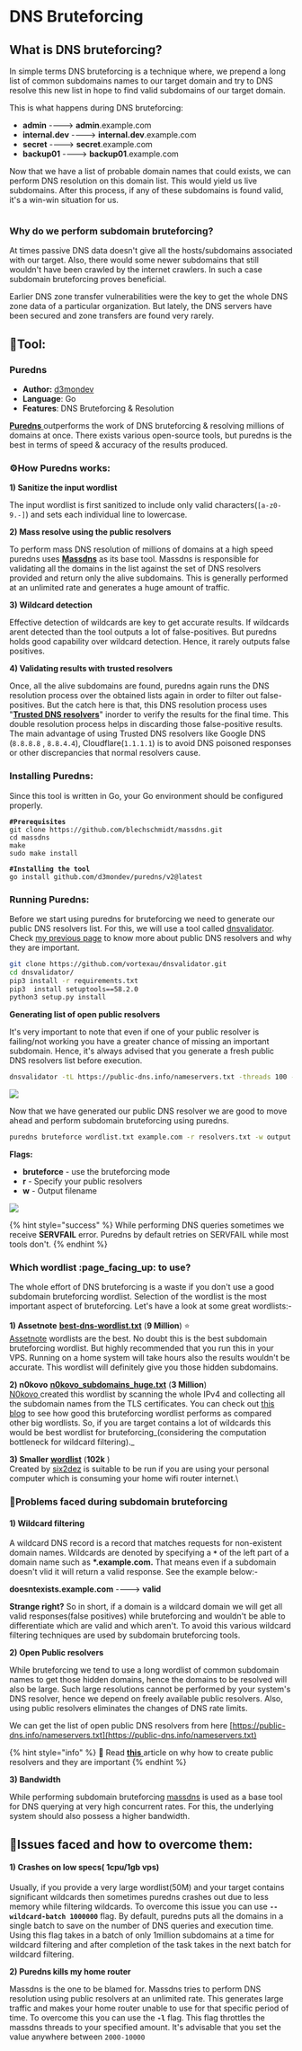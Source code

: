 # DNS Bruteforcing

## What is DNS bruteforcing?

In simple terms DNS bruteforcing is a technique where, we prepend a long list of common subdomains names to our target domain and try to DNS resolve this new list in hope to find valid subdomains of our target domain.

This is what happens during DNS bruteforcing:

* **admin**           ---->       **admin**.example.com
* **internal.dev**  ---->      **internal.dev**.example.com
* **secret**           ---->       **secret**.example.com
* **backup01**     ---->       **backup01**.example.com

Now that we have a list of probable domain names that could exists, we can perform DNS resolution on this domain list. This would yield us live subdomains. After this process, if any of these subdomains is found valid, it's a win-win situation for us.

<figure><img src="../.gitbook/assets/DNS bruteforcing.png" alt=""><figcaption></figcaption></figure>

### Why do we perform subdomain bruteforcing?

At times passive DNS data doesn't give all the hosts/subdomains associated with our target. Also, there would some newer subdomains that still wouldn't have been crawled by the internet crawlers. In such a case subdomain bruteforcing proves beneficial.

Earlier DNS zone transfer vulnerabilities were the key to get the whole DNS zone data of a particular organization. But lately, the DNS servers have been secured and zone transfers are found very rarely.





## 🔧Tool:

### Puredns

* **Author:** [d3mondev](https://github.com/d3mondev)
* **Language**: Go
* **Features**: DNS Bruteforcing & Resolution

[**Puredns** ](https://github.com/d3mondev/puredns)outperforms the work of DNS bruteforcing & resolving millions of domains at once. There exists various open-source tools, but puredns is the best in terms of speed & accuracy of the results produced.

### ⚙️How Puredns works:

**1) Sanitize the input wordlist**

The input wordlist is first sanitized to include only valid characters(`[a-z0-9.-]`) and sets each individual line to lowercase.

**2) Mass resolve using the public resolvers**

To perform mass DNS resolution of millions of domains at a high speed puredns uses [**Massdns**](https://github.com/blechschmidt/massdns) as its base tool. Massdns is responsible for validating all the domains in the list against the set of DNS resolvers provided and return only the alive subdomains. This is generally performed at an unlimited rate and generates a huge amount of traffic.

**3) Wildcard detection**

Effective detection of wildcards are key to get accurate results. If wildcards arent detected than the tool outputs a lot of false-positives. But puredns holds good capability over wildcard detection. Hence, it rarely outputs false positives.

**4) Validating results with trusted resolvers**

Once, all the alive subdomains are found, puredns again runs the DNS resolution process over the obtained lists again in order to filter out false-positives. But the catch here is that, this DNS resolution process uses "[**Trusted DNS resolvers**](https://raw.githubusercontent.com/six2dez/resolvers\_reconftw/main/resolvers\_trusted.txt)" inorder to verify the results for the final time. This double resolution process helps in discarding those false-positive results. The main advantage of using Trusted DNS resolvers like Google DNS (`8.8.8.8` , `8.8.4.4`), Cloudflare(`1.1.1.1`) is to avoid DNS poisoned responses or other discrepancies that normal resolvers cause.

### Installing Puredns:

Since this tool is written in Go, your Go environment should be configured properly.

<pre class="language-bash"><code class="lang-bash"><strong>#Prerequisites
</strong>git clone https://github.com/blechschmidt/massdns.git
cd massdns
make
sudo make install

<strong>#Installing the tool
</strong>go install github.com/d3mondev/puredns/v2@latest
</code></pre>

### Running Puredns:

Before we start using puredns for bruteforcing we need to generate our public DNS resolvers list. For this, we will use a tool called [dnsvalidator](https://github.com/vortexau/dnsvalidator). Check [my previous page](https://app.gitbook.com/@sidxparab/s/subdomain-enumeration-guide/introduction/prequisites#2-100-accurate-public-dns-resolvers) to know more about public DNS resolvers and why they are important.

```bash
git clone https://github.com/vortexau/dnsvalidator.git
cd dnsvalidator/
pip3 install -r requirements.txt
pip3  install setuptools==58.2.0
python3 setup.py install
```

**Generating list of open public resolvers**

&#x20;It's very important to note that even if one of your public resolver is failing/not working you have a greater chance of missing an important subdomain. Hence, it's always advised that you generate a fresh public DNS resolvers list before execution.

```bash
dnsvalidator -tL https://public-dns.info/nameservers.txt -threads 100 -o resolvers.txt
```

![](../.gitbook/assets/dnsvalidator1.png)

Now that we have generated our public DNS resolver we are good to move ahead and perform subdomain bruteforcing using puredns.

```bash
puredns bruteforce wordlist.txt example.com -r resolvers.txt -w output.txt
```

**Flags:**

* **bruteforce** - use the bruteforcing mode
* **r** - Specify your public resolvers
* **w** - Output filename

![](../.gitbook/assets/purednsb.png)

{% hint style="success" %}
While performing DNS queries sometimes we receive **SERVFAIL** error. Puredns by default retries on SERVFAIL while most tools don't.
{% endhint %}

### Which wordlist :page\_facing\_up: to use?

The whole effort of DNS bruteforcing is a waste if you don't use a good subdomain bruteforcing wordlist. Selection of the wordlist is the most important aspect of bruteforcing. Let's have a look at some great wordlists:-\
\
**1) Assetnote** [**best-dns-wordlist.txt**](https://wordlists-cdn.assetnote.io/data/manual/best-dns-wordlist.txt) (**9 Million**) ⭐\
[Assetnote](https://wordlists.assetnote.io/) wordlists are the best. No doubt this is the best subdomain bruteforcing wordlist. But highly recommended that you run this in your VPS. Running on a home system will take hours also the results wouldn't be accurate. This wordlist will definitely give you those hidden subdomains.

**2) n0kovo** [**n0kovo\_subdomains\_huge.txt**](https://github.com/n0kovo/n0kovo\_subdomains/blob/main/n0kovo\_subdomains\_huge.txt) (**3 Million**)\
[N0kovo ](https://github.com/n0kovo)created this wordlist by scanning the whole IPv4 and collecting all the subdomain names from the TLS certificates. You can check out [this blog](https://n0kovo.github.io/posts/subdomain-enumeration-creating-a-highly-efficient-wordlist-by-scanning-the-entire-internet/#benchmarking-) to see how good this bruteforcing wordlist performs as compared other big wordlists. So, if you are target contains a lot of wildcards this would be best wordlist for bruteforcing_(considering the computation bottleneck for wildcard filtering)._

**3) Smaller** [**wordlist**](https://gist.github.com/six2dez/a307a04a222fab5a57466c51e1569acf/raw) (**102k** )\
Created by [six2dez](https://github.com/six2dez) is suitable to be run if you are using your personal computer which is consuming your home wifi router internet.\




### 🙁Problems faced during subdomain bruteforcing

#### &#x20;1) Wildcard filtering

A wildcard DNS record is a record that matches requests for non-existent domain names. Wildcards are denoted by specifying a **`*`** of the left part of a domain name such as **\*.example.com.** That means even if a subdomain doesn't vlid it will return a valid response. See the example below:-

**doesntexists.example.com**    ---->   **valid**&#x20;

**Strange right?** So in short, if a domain is a wildcard domain we will get all valid responses(false positives) while bruteforcing and wouldn't be able to differentiate which are valid and which aren't. To avoid this various wildcard filtering techniques are used by subdomain bruteforcing tools.

**2) Open Public resolvers**

While bruteforcing we tend to use a long wordlist of common subdomain names to get those hidden domains, hence the domains to be resolved will also be large. Such large resolutions cannot be performed by your system's DNS resolver, hence we depend on freely available public resolvers. Also, using public resolvers eliminates the changes of DNS rate limits.

We can get the list of open public DNS resolvers from here [https://public-dns.info/nameservers.txt](https://public-dns.info/nameservers.txt)

{% hint style="info" %}
:book: Read [**this** ](https://app.gitbook.com/@sidxparab/s/subdomain-enumeration-guide/introduction/prequisites#2-100-accurate-public-dns-resolvers)article on why how to create public resolvers and they are important
{% endhint %}

**3) Bandwidth**

While performing subdomain bruteforcing [massdns](https://github.com/blechschmidt/massdns) is used as a base tool for DNS querying at very high concurrent rates. For this, the underlying system should also possess a higher bandwidth.&#x20;



## :punch:Issues faced and how to overcome them:&#x20;

#### 1) Crashes on low specs( 1cpu/1gb vps)

Usually, if you provide a very large wordlist(50M) and your target contains significant wildcards then sometimes puredns crashes out due to less memory while filtering wildcards. To overcome this issue you can use **`--wildcard-batch 1000000`** flag. By default, puredns puts all the domains in a single batch to save on the number of DNS queries and execution time. Using this flag takes in a batch of only 1million subdomains at a time for wildcard filtering and after completion of the task takes in the next batch for wildcard filtering.

**2) Puredns kills my home router**&#x20;

Massdns is the one to be blamed for. Massdns tries to perform DNS resolution using public resolvers at an unlimited rate. This generates large traffic and makes your home router unable to use for that specific period of time. To overcome this you can use the **`-l`** flag. This flag throttles the massdns threads to your specified amount. It's advisable that you set the value anywhere between `2000-10000`





